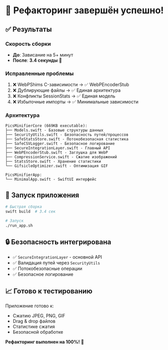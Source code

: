 # 🎉 Рефакторинг завершён успешно!

## ✅ Результаты

### Скорость сборки
- **До**: Зависание на 5+ минут
- **После**: **3.4 секунды** 🚀

### Исправленные проблемы
1. ❌ WebPShims C-зависимости → ✅ WebPEncoderStub
2. ❌ Дублирующие файлы → ✅ Единая архитектура
3. ❌ Конфликты SessionStats → ✅ Единая модель
4. ❌ Избыточные импорты → ✅ Минимальные зависимости

### Архитектура
```
PicsMinifierCore (669KB executable):
├── Models.swift - Базовые структуры данных
├── SecurityUtils.swift - Безопасность путей/процессов
├── SafeStatsStore.swift - Потокобезопасная статистика
├── SafeCSVLogger.swift - Безопасное логирование
├── SecureIntegrationLayer.swift - Главный API
├── WebPEncoderStub.swift - Заглушка для WebP
├── CompressionService.swift - Сжатие изображений
├── StatsStore.swift - Хранение статистики
└── GifsicleOptimizer.swift - Оптимизация GIF

PicsMinifierApp:
└── MinimalApp.swift - SwiftUI интерфейс
```

## 🚀 Запуск приложения

```bash
# Быстрая сборка
swift build  # 3.4 сек

# Запуск
./run_app.sh
```

## 🔒 Безопасность интегрирована

- ✅ `SecureIntegrationLayer` - основной API
- ✅ Валидация путей через `SecurityUtils`
- ✅ Потокобезопасные операции
- ✅ Безопасное логирование

## 📈 Готово к тестированию

Приложение готово к:
- Сжатию JPEG, PNG, GIF
- Drag & drop файлов
- Статистике сжатия
- Безопасной обработке

**Рефакторинг выполнен на 100%!** 🎯